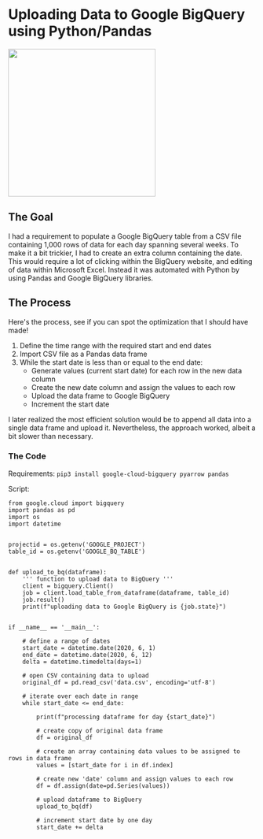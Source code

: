 # Uploading Data to Google BigQuery using Python/Pandas
<img src="https://miro.medium.com/max/1000/0*eDEy4S8zFfYnRt1X.png" width="300">

## The Goal
I had a requirement to populate a Google BigQuery table from a CSV file containing 1,000 rows of data for each day spanning several weeks.  To make it a bit trickier, I had to create an extra column containing the date.  This would require a lot of clicking within the BigQuery website, and editing of data within Microsoft Excel.  Instead it was automated with Python by using Pandas and Google BigQuery libraries.

## The Process

Here's the process, see if you can spot the optimization that I should have made!

1. Define the time range with the required start and end dates
2. Import CSV file as a Pandas data frame
3. While the start date is less than or equal to the end date:
   - Generate values (current start date) for each row in the new data column
   - Create the new date column and assign the values to each row
   - Upload the data frame to Google BigQuery
   - Increment the start date

I later realized the most efficient solution would be to append all data into a single data frame and upload it.  Nevertheless, the approach worked, albeit a bit slower than necessary.

### The Code

Requirements:
```pip3 install google-cloud-bigquery pyarrow pandas```

Script:
```
from google.cloud import bigquery
import pandas as pd
import os
import datetime


projectid = os.getenv('GOOGLE_PROJECT')
table_id = os.getenv('GOOGLE_BQ_TABLE')


def upload_to_bq(dataframe):
    ''' function to upload data to BigQuery '''
    client = bigquery.Client()
    job = client.load_table_from_dataframe(dataframe, table_id)
    job.result()
    print(f"uploading data to Google BigQuery is {job.state}")


if __name__ == '__main__':

    # define a range of dates
    start_date = datetime.date(2020, 6, 1)
    end_date = datetime.date(2020, 6, 12)
    delta = datetime.timedelta(days=1)

    # open CSV containing data to upload
    original_df = pd.read_csv('data.csv', encoding='utf-8')

    # iterate over each date in range
    while start_date <= end_date:

        print(f"processing dataframe for day {start_date}")

        # create copy of original data frame
        df = original_df

        # create an array containing data values to be assigned to rows in data frame
        values = [start_date for i in df.index]

        # create new 'date' column and assign values to each row
        df = df.assign(date=pd.Series(values))

        # upload dataframe to BigQuery
        upload_to_bq(df)

        # increment start date by one day
        start_date += delta

```
